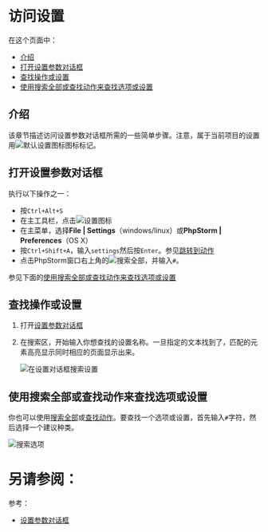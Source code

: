 # 访问设置

在这个页面中：

* [介绍](#介绍)
* [打开设置参数对话框](#打开设置参数对话框)
* [查找操作或设置](#查找操作或设置)
* [使用搜索全部或查找动作来查找选项或设置](#使用搜索全部或查找动作来查找选项或设置)


## <span id='介绍'>介绍</span>

该章节描述访问设置参数对话框所需的一些简单步骤。注意，属于当前项目的设置用![默认设置图标](http://image.jellychen.cn/uploads/2016/10/current_project_icon.png)图标标记。


## <span id='打开设置参数对话框'>打开设置参数对话框</span>

执行以下操作之一：

* 按`Ctrl+Alt+S`
* 在主工具栏，点击![设置图标](http://image.jellychen.cn/uploads/2016/10/settings.png)
* 在主菜单，选择**File | Settings**（windows/linux）或**PhpStorm | Preferences**（OS X）
* 按`Ctrl+Shift+A`，输入`settings`然后按`Enter`。参见[跳转到动作](/如何使用/常规指南/浏览源代码/跳转到动作.md)
* 点击PhpStorm窗口右上角的![搜索全部](http://image.jellychen.cn/uploads/2016/10/search_everywhere.png)，并输入`#`。

参见下面的[使用搜索全部或查找动作来查找选项或设置](#使用搜索全部或查找动作来查找选项或设置)


## <span id='查找操作或设置'>查找操作或设置</span>

1. 打开[设置参数对话框](/参考/设置参数对话框/README.md)
2. 在搜索区，开始输入你想查找的设置名称。一旦指定的文本找到了，匹配的元素高亮显示同时相应的页面显示出来。
    
    ![在设置对话框搜索设置](http://image.jellychen.cn/uploads/2016/11/find_settings.png)


## <span id='使用搜索全部或查找动作来查找选项或设置'>使用搜索全部或查找动作来查找选项或设置</span>

你也可以使用[搜索全部](/如何使用/常规指南/搜索代码/搜索全部.md)或[查找动作](/如何使用/常规指南/浏览源代码/跳转到动作.md)。要查找一个选项或设置，首先输入`#`字符，然后选择一个建议种类。

![搜索选项](http://image.jellychen.cn/uploads/2016/11/find_setting1.png)




# 另请参阅：

参考：

* [设置参数对话框](/参考/设置参数对话框/README.md)